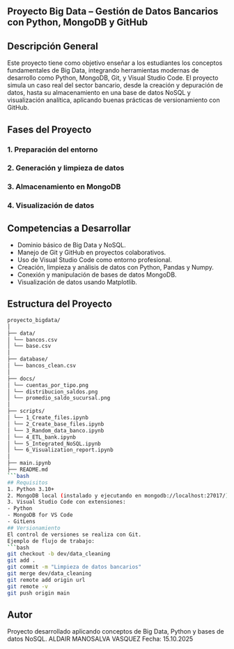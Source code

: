 ## Proyecto Big Data – Gestión de Datos Bancarios con Python, MongoDB y GitHub
## Descripción General
Este proyecto tiene como objetivo enseñar a los estudiantes los conceptos
fundamentales de Big Data, integrando herramientas modernas de
desarrollo como Python, MongoDB, Git, y Visual Studio Code.
El proyecto simula un caso real del sector bancario, desde la creación
y depuración de datos, hasta su almacenamiento en una base de datos
NoSQL y visualización analítica, aplicando buenas prácticas de
versionamiento con GitHub.
## Fases del Proyecto
### 1. Preparación del entorno
### 2. Generación y limpieza de datos
### 3. Almacenamiento en MongoDB
### 4. Visualización de datos
## Competencias a Desarrollar
- Dominio básico de Big Data y NoSQL.
- Manejo de Git y GitHub en proyectos colaborativos.
- Uso de Visual Studio Code como entorno profesional.
- Creación, limpieza y análisis de datos con Python, Pandas y Numpy.
- Conexión y manipulación de bases de datos MongoDB.
- Visualización de datos usando Matplotlib.
## Estructura del Proyecto
```bash
proyecto_bigdata/
│
├── data/
│ └── bancos.csv
│ └── base.csv
│
├── database/
│ └── bancos_clean.csv
│
├── docs/
│ └── cuentas_por_tipo.png
│ └── distribucion_saldos.png
│ └── promedio_saldo_sucursal.png
│
├── scripts/
│ └── 1_Create_files.ipynb
│ └── 2_Create_base_files.ipynb
│ └── 3_Random_data_banco.ipynb
│ └── 4_ETL_bank.ipynb
│ └── 5_Integrated_NoSQL.ipynb
│ └── 6_Visualization_report.ipynb
│
├── main.ipynb
├── README.md
```bash
## Requisitos
1. Python 3.10+
2. MongoDB local (instalado y ejecutando en mongodb://localhost:27017/)
3. Visual Studio Code con extensiones:
- Python
- MongoDB for VS Code
- GitLens
## Versionamiento
El control de versiones se realiza con Git.
Ejemplo de flujo de trabajo:
```bash
git checkout -b dev/data_cleaning
git add .
git commit -m "Limpieza de datos bancarios"
git merge dev/data_cleaning
git remote add origin url
git remote -v
git push origin main
```
##  Autor
Proyecto desarrollado aplicando conceptos de Big Data, Python y bases
de datos NoSQL.
ALDAIR MANOSALVA VASQUEZ
Fecha: 15.10.2025